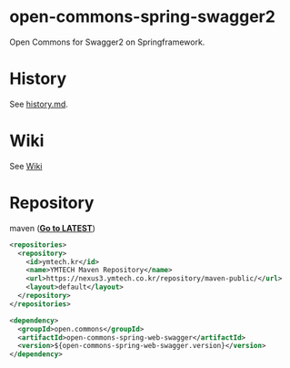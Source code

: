 # open-commons-spring-swagger2
Open Commons for Swagger2 on Springframework.

# History
See [history.md](./history.md).

# Wiki
See [Wiki](https://github.com/parkjunhong/open-commons-spring-web-swagger/wiki)

# Repository
maven (**[Go to LATEST](https://nexus3.ymtech.co.kr/#browse/browse:maven-public:open%2Fcommons%2Fopen-commons-spring-web-swagger)**)
``` xml
<repositories>
  <repository>
    <id>ymtech.kr</id>
    <name>YMTECH Maven Repository</name>
    <url>https://nexus3.ymtech.co.kr/repository/maven-public/</url>
    <layout>default</layout>
  </repository>
</repositories>

<dependency>
  <groupId>open.commons</groupId>
  <artifactId>open-commons-spring-web-swagger</artifactId>
  <version>${open-commons-spring-web-swagger.version}</version>
</dependency>
```
